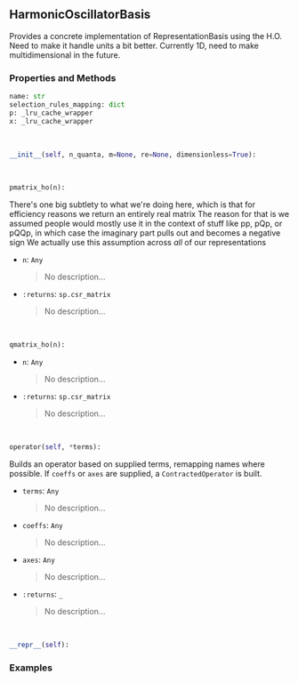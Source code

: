 ## <a id="Psience.BasisReps.HarmonicOscillator.HarmonicOscillatorBasis">HarmonicOscillatorBasis</a>
Provides a concrete implementation of RepresentationBasis using the H.O.
Need to make it handle units a bit better.
Currently 1D, need to make multidimensional in the future.

### Properties and Methods
```python
name: str
selection_rules_mapping: dict
p: _lru_cache_wrapper
x: _lru_cache_wrapper
```
<a id="Psience.BasisReps.HarmonicOscillator.HarmonicOscillatorBasis.__init__" class="docs-object-method">&nbsp;</a>
```python
__init__(self, n_quanta, m=None, re=None, dimensionless=True): 
```

<a id="Psience.BasisReps.HarmonicOscillator.HarmonicOscillatorBasis.pmatrix_ho" class="docs-object-method">&nbsp;</a>
```python
pmatrix_ho(n): 
```
There's one big subtlety to what we're doing here, which is that
          for efficiency reasons we return an entirely real matrix
        The reason for that is we assumed people would mostly use it in the context
          of stuff like pp, pQp, or pQQp, in which case the imaginary part pulls out
          and becomes a negative sign
        We actually use this assumption across _all_ of our representations
- `n`: `Any`
    >No description...
- `:returns`: `sp.csr_matrix`
    >No description...

<a id="Psience.BasisReps.HarmonicOscillator.HarmonicOscillatorBasis.qmatrix_ho" class="docs-object-method">&nbsp;</a>
```python
qmatrix_ho(n): 
```

- `n`: `Any`
    >No description...
- `:returns`: `sp.csr_matrix`
    >No description...

<a id="Psience.BasisReps.HarmonicOscillator.HarmonicOscillatorBasis.operator" class="docs-object-method">&nbsp;</a>
```python
operator(self, *terms): 
```
Builds an operator based on supplied terms, remapping names where possible.
        If `coeffs` or `axes` are supplied, a `ContractedOperator` is built.
- `terms`: `Any`
    >No description...
- `coeffs`: `Any`
    >No description...
- `axes`: `Any`
    >No description...
- `:returns`: `_`
    >No description...

<a id="Psience.BasisReps.HarmonicOscillator.HarmonicOscillatorBasis.__repr__" class="docs-object-method">&nbsp;</a>
```python
__repr__(self): 
```

### Examples


